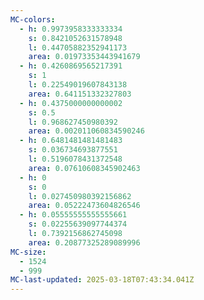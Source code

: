 ```yaml
---
MC-colors:
  - h: 0.9973958333333334
    s: 0.8421052631578948
    l: 0.44705882352941173
    area: 0.01973353443941679
  - h: 0.4260869565217391
    s: 1
    l: 0.22549019607843138
    area: 0.641151332327803
  - h: 0.4375000000000002
    s: 0.5
    l: 0.968627450980392
    area: 0.002011060834590246
  - h: 0.6481481481481483
    s: 0.036734693877551
    l: 0.5196078431372548
    area: 0.07610608345902463
  - h: 0
    s: 0
    l: 0.027450980392156862
    area: 0.05222473604826546
  - h: 0.05555555555555661
    s: 0.02255639097744374
    l: 0.7392156862745098
    area: 0.20877325289089996
MC-size:
  - 1524
  - 999
MC-last-updated: 2025-03-18T07:43:34.041Z
---
```

